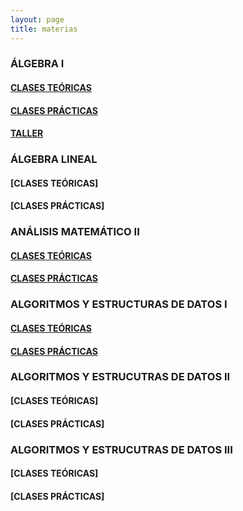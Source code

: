 ```yaml
---
layout: page
title: materias
---
```

### ÁLGEBRA I

#### [CLASES TEÓRICAS](/2017-03-17-teoría-de-álgebra-I/)
#### [CLASES PRÁCTICAS](/2017-03-16-práctica-de-álgebra-I.md/)
#### [TALLER](/2017-03-15-taller-de-álgebra-I.md/)

### ÁLGEBRA LINEAL

#### [CLASES TEÓRICAS]
#### [CLASES PRÁCTICAS]

### ANÁLISIS MATEMÁTICO II

#### [CLASES TEÓRICAS](/2015-01-15-teoría-de-análisis-matemico-II.md/)
#### [CLASES PRÁCTICAS](/2015-01-04-prac-analisis-II.md/)

### ALGORITMOS Y ESTRUCTURAS DE DATOS I

#### [CLASES TEÓRICAS](/2017-01-27-teoría-de-algoritmos-y-estructuras-de-datos-I.md/)
#### [CLASES PRÁCTICAS](/2017-01-19-práctica-de-algoritmos-y-estructuras-de-datos-I.md/)

### ALGORITMOS Y ESTRUCUTRAS DE DATOS II

#### [CLASES TEÓRICAS]
#### [CLASES PRÁCTICAS]

### ALGORITMOS Y ESTRUCUTRAS DE DATOS III

#### [CLASES TEÓRICAS]
#### [CLASES PRÁCTICAS]

